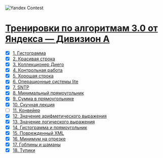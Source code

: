 
![Yandex Contest](https://avatars.mds.yandex.net/get-lpc/1368426/25a47e93-3848-4e9d-a621-92c2ca21cc48/orig)
# [Тренировки по алгоритмам 3.0 от Яндекса — Дивизион А](https://contest.yandex.ru/contest/45469/enter/?retPage=)

- [x] [1. Гистограмма](https://contest.yandex.ru/contest/45469/problems/1/)
- [x] [2. Красивая строка](https://contest.yandex.ru/contest/45469/problems/2/)
- [x] [3. Коллекционер Диего](https://contest.yandex.ru/contest/45469/problems/3/)
- [x] [4. Контрольная работа](https://contest.yandex.ru/contest/45469/problems/4/)
- [x] [5. Хорошая строка](https://contest.yandex.ru/contest/45469/problems/5/)
- [x] [6. Операционные системы lite](https://contest.yandex.ru/contest/45469/problems/6/)
- [x] [7. SNTP](https://contest.yandex.ru/contest/45469/problems/7/)
- [x] [8. Минимальный прямоугольник](https://contest.yandex.ru/contest/45469/problems/8/)
- [x] [9. Сумма в прямоугольнике](https://contest.yandex.ru/contest/45469/problems/9/)
- [x] [10. Скучная лекция](https://contest.yandex.ru/contest/45469/problems/10/)
- [ ] [11. Конвейер](https://contest.yandex.ru/contest/45469/problems/11/)
- [x] [12. Значение арифметического выражения](https://contest.yandex.ru/contest/45469/problems/12/)
- [x] [13. Значение логического выражения](https://contest.yandex.ru/contest/45469/problems/13/)
- [x] [14. Гистограмма и прямоугольник](https://contest.yandex.ru/contest/45469/problems/14/)
- [x] [15. Поврежденный XML](https://contest.yandex.ru/contest/45469/problems/15/)
- [x] [16. Минимум на отрезке](https://contest.yandex.ru/contest/45469/problems/16/)
- [x] [17. Гоблины и шаманы](https://contest.yandex.ru/contest/45469/problems/17/)
- [x] [18. Тупики](https://contest.yandex.ru/contest/45469/problems/18/)
